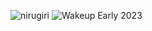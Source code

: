 ![nirugiri](https://img.shields.io/static/v1?label=nirugiri&message=1302041&color=ff69b4)
![Wakeup Early 2023](https://img.shields.io/badge/Wakeup_Early_2023-35/37-blue)
